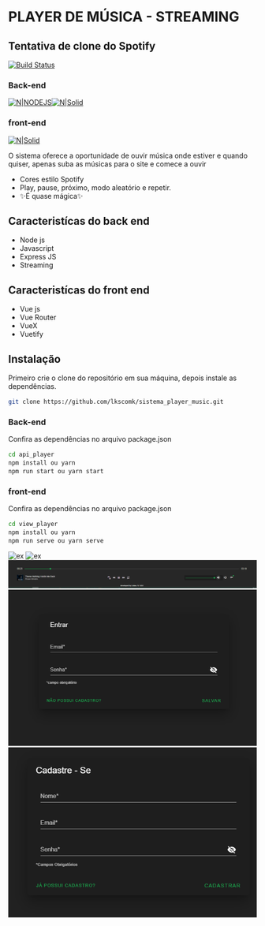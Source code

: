 # PLAYER DE MÚSICA - STREAMING
## Tentativa de clone do Spotify

[![Build Status](https://travis-ci.org/joemccann/dillinger.svg?branch=master)]()

### Back-end
[![N|NODEJS](https://camo.githubusercontent.com/dfc69d704694f22168bea3d84584663777fa5301dcad5bbcb5459b336da8d554/68747470733a2f2f696d672e736869656c64732e696f2f62616467652f4e6f64652e6a732d3433383533443f7374796c653d666f722d7468652d6261646765266c6f676f3d6e6f64652e6a73266c6f676f436f6c6f723d7768697465)]()[![N|Solid](https://camo.githubusercontent.com/9d07c04bdd98c662d5df9d4e1cc1de8446ffeaebca330feb161f1fb8e1188204/68747470733a2f2f696d672e736869656c64732e696f2f62616467652f4a6176615363726970742d4637444631453f7374796c653d666f722d7468652d6261646765266c6f676f3d6a617661736372697074266c6f676f436f6c6f723d626c61636b)]()

### front-end

[![N|Solid](https://seeklogo.com/images/V/vue-js-logo-2C42B6690F-seeklogo.com.png)](https://nodesource.com/products/nsolid)

O sistema oferece a oportunidade de ouvir música onde estiver e quando quiser, apenas suba as músicas para o site e comece a ouvir

- Cores estilo Spotify
- Play, pause, próximo, modo aleatório e repetir.
- ✨É quase mágica✨

## Caracteristícas do back end

- Node js
- Javascript
- Express JS
- Streaming

## Caracteristícas do front end

- Vue js
- Vue Router
- VueX
- Vuetify

## Instalação
Primeiro crie o clone do repositório em sua máquina, depois instale as dependências.
```sh
git clone https://github.com/lkscomk/sistema_player_music.git
```

### Back-end
Confira as dependências no arquivo package.json
```sh
cd api_player
npm install ou yarn
npm run start ou yarn start
```

### front-end
Confira as dependências no arquivo package.json
```sh
cd view_player
npm install ou yarn
npm run serve ou yarn serve
```
![ex](https://github.com/lkscomk/sistema_player_music/blob/main/imgs/Screenshot_1.bmp)
![ex](https://github.com/lkscomk/sistema_player_music/blob/main/imgs/Screenshot_2.bmp)
![ex](https://github.com/lkscomk/sistema_player_music/blob/main/imgs/Screenshot_3.bmp)
![ex](https://github.com/lkscomk/sistema_player_music/blob/main/imgs/Screenshot_4.bmp)
![ex](https://github.com/lkscomk/sistema_player_music/blob/main/imgs/Screenshot_5.bmp)
